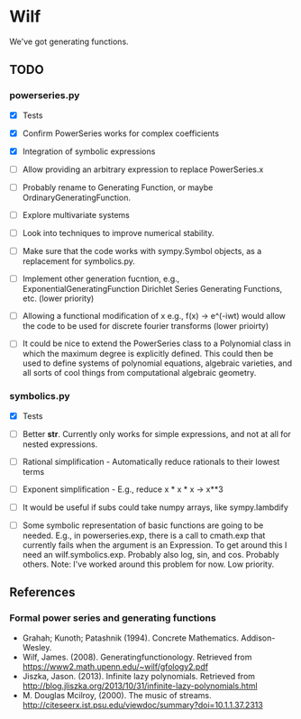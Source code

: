 # Wilf

We've got generating functions.

## TODO

### powerseries.py
* [x] Tests
* [x] Confirm PowerSeries works for complex coefficients
* [x] Integration of symbolic expressions
* [ ] Allow providing an arbitrary expression to replace PowerSeries.x
* [ ] Probably rename to Generating Function, or maybe OrdinaryGeneratingFunction.
* [ ] Explore multivariate systems
* [ ] Look into techniques to improve numerical stability.
* [ ] Make sure that the code works with sympy.Symbol objects, as a replacement
      for symbolics.py.
* [ ] Implement other generation fucntion, e.g., ExponentialGeneratingFunction
      Dirichlet Series Generating Functions, etc. (lower priority)
* [ ] Allowing a functional modification of x e.g., f(x) -> e^(-iwt) would allow
      the code to be used for discrete fourier transforms (lower prioirty)
* [ ] It could be nice to extend the PowerSeries class to a Polynomial class
      in which the maximum degree is explicitly defined. This could then be used
      to define systems of polynomial equations, algebraic varieties, and all sorts of cool things from computational algebraic geometry.


### symbolics.py
* [x] Tests
* [ ] Better __str__. Currently only works for simple expressions, and not at all for nested expressions.
* [ ] Rational simplification - Automatically reduce rationals to their lowest terms
* [ ] Exponent simplification - E.g., reduce x * x * x -> x**3
* [ ] It would be useful if subs could take numpy arrays, like sympy.lambdify
* [ ] Some symbolic representation of basic functions are going to be needed. E.g., in powerseries.exp, there is a call to cmath.exp that currently fails when the argument is an Expression. To get around this I need an wilf.symbolics.exp. Probably also log, sin, and cos. Probably others.
        Note: I've worked around this problem for now. Low priority.


## References

### Formal power series and generating functions
* Grahah; Kunoth; Patashnik (1994). Concrete Mathematics. Addison-Wesley.
* Wilf, James. (2008). Generatingfunctionology. Retrieved from https://www2.math.upenn.edu/~wilf/gfology2.pdf
* Jiszka, Jason. (2013). Infinite lazy polynomials. Retrieved from http://blog.jliszka.org/2013/10/31/infinite-lazy-polynomials.html
* M. Douglas Mcilroy, (2000). The music of streams. http://citeseerx.ist.psu.edu/viewdoc/summary?doi=10.1.1.37.2313
